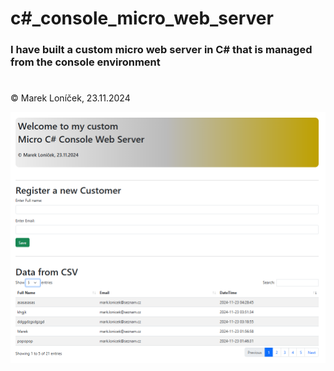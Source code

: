 # c#_console_micro_web_server


### I have built a custom micro web server in C# that is managed from the console environment

#

&copy; Marek Loníček, 23.11.2024

![Alt text](sitovka.png)


